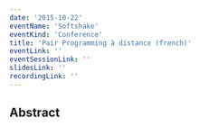 ```yaml
---
date: '2015-10-22'
eventName: 'Softshake'
eventKind: 'Conference'
title: 'Pair Programming à distance (french)'
eventLink: ''
eventSessionLink: ''
slidesLink: ''
recordingLink: ''
---
```


## Abstract


